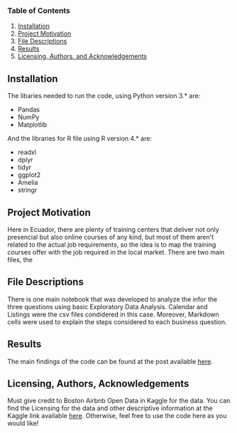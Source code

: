 ### Table of Contents

1. [Installation](#installation)
2. [Project Motivation](#motivation)
3. [File Descriptions](#files)
4. [Results](#results)
5. [Licensing, Authors, and Acknowledgements](#licensing)

## Installation <a name="installation"></a>

The libaries needed to run the code, using Python version 3.* are:

* Pandas
* NumPy
* Matplotlib

And the libraries for R file using R version 4.* are:

* readxl
* dplyr
* tidyr
* ggplot2
* Amelia
* stringr

## Project Motivation<a name="motivation"></a>

Here in Ecuador, there are plenty of training centers that deliver not only presencial but also online courses of any kind, but most of them aren't related to the actual job requirements, so the idea is to map the training courses offer with the job required in the local market.
There are two main files, the

## File Descriptions <a name="files"></a>

There is one main notebook that was developed to analyze the infor
the three questions using basic Exploratory Data Analysis. Calendar and Listings were the csv files condidered in this case. Moreover, Markdown cells were used to explain the steps considered to each business question.

## Results<a name="results"></a>

The main findings of the code can be found at the post available [here](https://medium.com/@klever.mera/thinking-to-travel-to-boston-after-the-lockdown-f84a99ec728e).

## Licensing, Authors, Acknowledgements<a name="licensing"></a>

Must give credit to Boston Airbnb Open Data in Kaggle for the data.  You can find the Licensing for the data and other descriptive information at the Kaggle link available [here](https://www.kaggle.com/airbnb/boston).  Otherwise, feel free to use the code here as you would like! 

